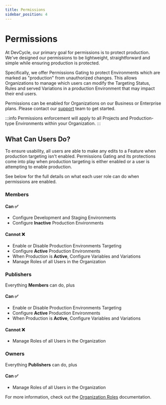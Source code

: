 ```yaml
---
title: Permissions
sidebar_position: 4
---
```


# Permissions

At DevCycle, our primary goal for permissions is to protect production. We've designed our permissions to be lightweight, straightforward and simple while ensuring production is protected.

Specifically, we offer Permissions Gating to protect Environments which are marked as "production" from unauthorized changes. This allows Organizations to manage which users can modify the Targeting Status, Rules and served Variations in a production Environment that may impact their end users.

Permissions can be enabled for Organizations on our Business or Enterprise plans. Please contact our [support](mailto:support@devcycle.com) team to get started.

:::info
Permissions enforcement will apply to all Projects and Production-type Environments within your Organization.
:::

## What Can Users Do?

To ensure usability, all users are able to make any edits to a Feature when production targeting isn't enabled. Permissions Gating and its protections come into play when production targeting is either enabled or a user is attempting to enable production.

See below for the full details on what each user role can do when permissions are enabled.

### Members

#### Can ✅

- Configure Development and Staging Environments
- Configure **Inactive** Production Environments

#### Cannot ❌

- Enable or Disable Production Environments Targeting
- Configure **Active** Production Environments
- When Production is **Active**, Configure Variables and Variations
- Manage Roles of all Users in the Organization

### Publishers

Everything **Members** can do, plus

#### Can ✅

- Enable or Disable Production Environments Targeting
- Configure **Active** Production Environments
- When Production is **Active**, Configure Variables and Variations

#### Cannot ❌

- Manage Roles of all Users in the Organization

### Owners

Everything **Publishers** can do, plus

#### Can ✅

- Manage Roles of all Users in the Organization

For more information, check out the [Organization Roles](/platform/account-management/organizations#organization-roles) documentation.
